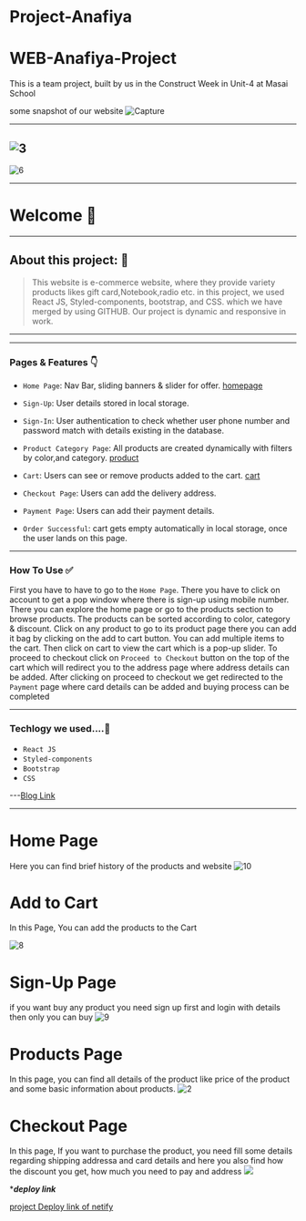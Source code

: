 # Project-Anafiya
# WEB-Anafiya-Project
This is a team project, built by us in the Construct Week in Unit-4 at Masai School


some snapshot of our website
![Capture](https://cdn-images-1.medium.com/max/1000/1*nBwOIX3NN7MUmI58kNGUFQ.png)

---------
![3](https://cdn-images-1.medium.com/max/1000/1*4bvI3_GdE5_aRacnxaBtMg.png)
----------------

![6](https://cdn-images-1.medium.com/max/1000/1*kmIZo2bm87FwuGlj_QJrBA.png)


---

# Welcome 👋

---

## About this project: 🙌

>  This website is e-commerce website, where they provide variety products likes gift card,Notebook,radio etc. in this project, we used React JS, Styled-components, bootstrap, and CSS. which we have merged by using GITHUB. Our project is dynamic and responsive in work.

---
---

### Pages & Features 👇

- `Home Page`: Nav Bar, sliding banners & slider for offer.
[homepage](https://cdn-images-1.medium.com/max/1000/1*nBwOIX3NN7MUmI58kNGUFQ.png)
- `Sign-Up`: User details stored in local storage.
- `Sign-In`: User authentication to check whether user phone number and password match with details existing in the database.

- `Product Category Page`: All products are created dynamically with filters by color,and category.
[product](https://cdn-images-1.medium.com/max/1000/1*4bvI3_GdE5_aRacnxaBtMg.png)
- `Cart`: Users can see or remove products added to the cart.
[cart](https://cdn-images-1.medium.com/max/1000/1*kmIZo2bm87FwuGlj_QJrBA.png)
- `Checkout Page`: Users can add the delivery address.
- `Payment Page`: Users can add their payment details.
- `Order Successful`: cart gets empty automatically in local storage, once the user lands on this page.

---

### How To Use ✅

First you have to have to go to the `Home Page`. There you have to click on account to get a pop window where there is sign-up using mobile number.  There you can explore the home page or go to the products section to browse products. The products can be sorted according to color,  category & discount. Click on any product to go to its product page there you can add it bag by clicking on the add to cart button. You can add multiple items to the cart. Then click on cart to view the cart which is a pop-up slider. To proceed to checkout click on `Proceed to Checkout` button on the top of the cart which will redirect you to the address page where address details can be added. After clicking on proceed to checkout we get redirected to the `Payment` page where card details can be added and buying process can be completed

---

### Techlogy we used....🔧

- `React JS` 
- `Styled-components`
- `Bootstrap`
- `CSS`

---[Blog Link](https://medium.com/p/8f6d27f94551/edit)



---

# Home Page
Here you can find brief history of the products and website
 ![10](https://cdn-images-1.medium.com/max/1000/1*nBwOIX3NN7MUmI58kNGUFQ.png)
    



# Add to Cart
In this Page, You can add the products to the Cart

![8](https://cdn-images-1.medium.com/max/1000/1*kmIZo2bm87FwuGlj_QJrBA.png)




# Sign-Up Page
if you want buy any product you need sign up first and login with details then only you can buy
![9](https://cdn-images-1.medium.com/max/1000/1*7VInumuw2p91x7sud_Y7lA.png)




# Products Page
In this page, you can find all details of the product like price of the product and some basic information about products.
![2](https://cdn-images-1.medium.com/max/1000/1*4bvI3_GdE5_aRacnxaBtMg.png)



 # Checkout Page
In this page, If you want to purchase the product, you need fill some details regarding shipping addressa and card details and here you also find how the discount you get, how much you need to pay and address
![](https://cdn-images-1.medium.com/max/1000/1*ISVJsYF9h2xUy1yPiUOdFg.png)




****deploy link***

[project Deploy link of netify](https://anafiya.vercel.app/)

